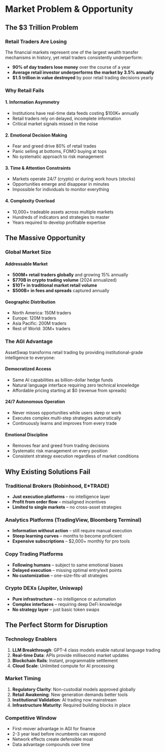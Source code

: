 # Market Problem & Opportunity

## The $3 Trillion Problem

### Retail Traders Are Losing

The financial markets represent one of the largest wealth transfer mechanisms in history, yet retail traders consistently underperform:

- **90% of day traders lose money** over the course of a year
- **Average retail investor underperforms the market by 3.5% annually**
- **$1.5 trillion in value destroyed** by poor retail trading decisions yearly

### Why Retail Fails

#### 1. Information Asymmetry
- Institutions have real-time data feeds costing $100K+ annually
- Retail traders rely on delayed, incomplete information
- Critical market signals missed in the noise

#### 2. Emotional Decision Making
- Fear and greed drive 80% of retail trades
- Panic selling at bottoms, FOMO buying at tops
- No systematic approach to risk management

#### 3. Time & Attention Constraints
- Markets operate 24/7 (crypto) or during work hours (stocks)
- Opportunities emerge and disappear in minutes
- Impossible for individuals to monitor everything

#### 4. Complexity Overload
- 10,000+ tradeable assets across multiple markets
- Hundreds of indicators and strategies to master
- Years required to develop profitable expertise

## The Massive Opportunity

### Global Market Size

#### Addressable Market
- **500M+ retail traders globally** and growing 15% annually
- **$770B in crypto trading volume** (2024 annualized)
- **$10T+ in traditional market retail volume**
- **$500B+ in fees and spreads** captured annually

#### Geographic Distribution
- North America: 150M traders
- Europe: 120M traders
- Asia Pacific: 200M traders
- Rest of World: 30M+ traders

### The AGI Advantage

AssetSwap transforms retail trading by providing institutional-grade intelligence to everyone:

#### Democratized Access
- Same AI capabilities as billion-dollar hedge funds
- Natural language interface requiring zero technical knowledge
- Affordable pricing starting at $0 (revenue from spreads)

#### 24/7 Autonomous Operation
- Never misses opportunities while users sleep or work
- Executes complex multi-step strategies automatically
- Continuously learns and improves from every trade

#### Emotional Discipline
- Removes fear and greed from trading decisions
- Systematic risk management on every position
- Consistent strategy execution regardless of market conditions

## Why Existing Solutions Fail

### Traditional Brokers (Robinhood, E*TRADE)
- **Just execution platforms** – no intelligence layer
- **Profit from order flow** – misaligned incentives
- **Limited to single markets** – no cross-asset strategies

### Analytics Platforms (TradingView, Bloomberg Terminal)
- **Information without action** – still require manual execution
- **Steep learning curves** – months to become proficient
- **Expensive subscriptions** – $2,000+ monthly for pro tools

### Copy Trading Platforms
- **Following humans** – subject to same emotional biases
- **Delayed execution** – missing optimal entry/exit points
- **No customization** – one-size-fits-all strategies

### Crypto DEXs (Jupiter, Uniswap)
- **Pure infrastructure** – no intelligence or automation
- **Complex interfaces** – requiring deep DeFi knowledge
- **No strategy layer** – just basic token swaps

## The Perfect Storm for Disruption

### Technology Enablers
1. **LLM Breakthrough**: GPT-4 class models enable natural language trading
2. **Real-time Data**: APIs provide millisecond market updates
3. **Blockchain Rails**: Instant, programmable settlement
4. **Cloud Scale**: Unlimited compute for AI processing

### Market Timing
1. **Regulatory Clarity**: Non-custodial models approved globally
2. **Retail Awakening**: New generation demands better tools
3. **Institutional Validation**: AI trading now mainstream
4. **Infrastructure Maturity**: Required building blocks in place

### Competitive Window
- First-mover advantage in AGI for finance
- 2-3 year lead before incumbents can respond
- Network effects create defensible moat
- Data advantage compounds over time